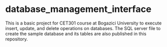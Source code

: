 # database_management_interface
This is a basic project for CET301 course at Bogazici University to execute insert, update, and delete operations on databases.
The SQL server file to create the sample database and its tables are also published in this repository.
